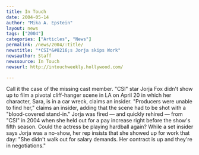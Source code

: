 ```yaml
---
title: In Touch
date: 2004-05-14
author: "Mika A. Epstein"
layout: news
tags: ["2004"]
categories: ["Articles", "News"]
permalink: /news/2004/:title/
newstitle: "*CSI*&#8216;s Jorja skips Work"
newsauthor: Staff  
newssource: In Touch  
newsurl: http://intouchweekly.hollywood.com/  

---
```


Call it the case of the missing cast member. "CSI" star Jorja Fox didn't show up to film a pivotal cliff-hanger scene in LA on April 20 in which her character, Sara, is in a car wreck, claims an insider. "Producers were unable to find her," claims an insider, adding that the scene had to be shot with a "blood-covered stand-in." Jorja was fired &#8212; and quickly rehired &#8212; from "CSI" in 2004 when she held out for a pay increase right before the show's fifth season. Could the actress be playing hardball again? While a set insider says Jorja was a no-show, her rep insists that she showed up for work that day: "She didn't walk out for salary demands. Her contract is up and they're in negotiations."  
